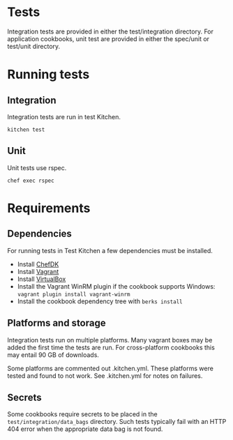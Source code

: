 # Tests

Integration tests are provided in either the test/integration directory.
For application cookbooks, unit test are provided in either the spec/unit or test/unit directory.

# Running tests

## Integration

Integration tests are run in test Kitchen.

`kitchen test`

## Unit

Unit tests use rspec.

`chef exec rspec`

# Requirements

## Dependencies

For running tests in Test Kitchen a few dependencies must be installed.

* Install [ChefDK](https://downloads.chef.io/chef-dk)
* Install [Vagrant](https://www.vagrantup.com/downloads.html)
* Install [VirtualBox](https://www.virtualbox.org/wiki/Downloads)
* Install the Vagrant WinRM plugin if the cookbook supports Windows: `vagrant plugin install vagrant-winrm`
* Install the cookbook dependency tree with `berks install`

## Platforms and storage

Integration tests run on multiple platforms.
Many vagrant boxes may be added the first time the tests are run.
For cross-platform cookbooks this may entail 90 GB of downloads.

Some platforms are commented out .kitchen.yml.
These platforms were tested and found to not work.
See .kitchen.yml for notes on failures.

## Secrets

Some cookbooks require secrets to be placed in the `test/integration/data_bags` directory.
Such tests typically fail with an HTTP 404 error when the appropriate data bag is not found.
